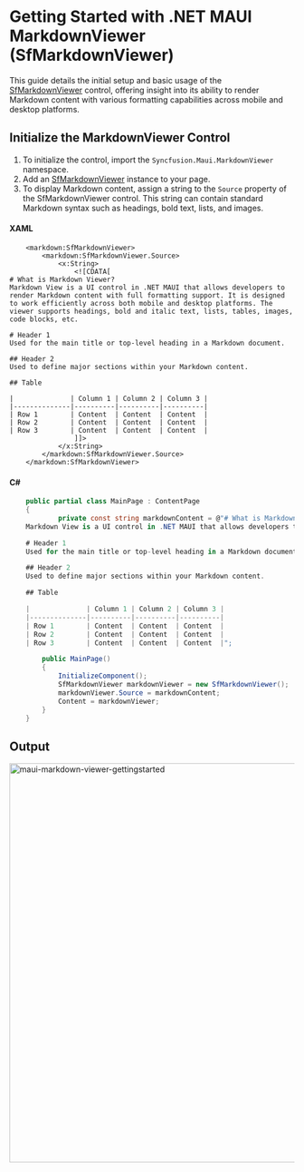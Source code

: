 # Getting Started with .NET MAUI MarkdownViewer (SfMarkdownViewer)

This guide details the initial setup and basic usage of the [SfMarkdownViewer]() control, offering insight into its ability to render Markdown content with various formatting capabilities across mobile and desktop platforms.

## Initialize the MarkdownViewer Control

1. To initialize the control, import the `Syncfusion.Maui.MarkdownViewer` namespace.
2. Add an [SfMarkdownViewer]() instance to your page.
3. To display Markdown content, assign a string to the `Source` property of the SfMarkdownViewer control. This string can contain standard Markdown syntax such as headings, bold text, lists, and images.

#### XAML

```xaml
    <markdown:SfMarkdownViewer>
        <markdown:SfMarkdownViewer.Source>
            <x:String>
                <![CDATA[
# What is Markdown Viewer?  
Markdown View is a UI control in .NET MAUI that allows developers to render Markdown content with full formatting support. It is designed to work efficiently across both mobile and desktop platforms. The viewer supports headings, bold and italic text, lists, tables, images, code blocks, etc.

# Header 1  
Used for the main title or top-level heading in a Markdown document. 

## Header 2  
Used to define major sections within your Markdown content.

## Table 

|              | Column 1 | Column 2 | Column 3 |
|--------------|----------|----------|----------|
| Row 1        | Content  | Content  | Content  |
| Row 2        | Content  | Content  | Content  |
| Row 3        | Content  | Content  | Content  |
                ]]>
            </x:String>
        </markdown:SfMarkdownViewer.Source>
    </markdown:SfMarkdownViewer>
```
#### C#

```C#
    public partial class MainPage : ContentPage
    {
            private const string markdownContent = @"# What is Markdown Viewer?  
    Markdown View is a UI control in .NET MAUI that allows developers to render Markdown content with full formatting support. It is designed to work efficiently across both mobile and desktop platforms. The viewer supports headings, bold and italic text, lists, tables, images, code blocks, etc.

    # Header 1  
    Used for the main title or top-level heading in a Markdown document. 

    ## Header 2  
    Used to define major sections within your Markdown content.

    ## Table 

    |              | Column 1 | Column 2 | Column 3 |
    |--------------|----------|----------|----------|
    | Row 1        | Content  | Content  | Content  |
    | Row 2        | Content  | Content  | Content  |
    | Row 3        | Content  | Content  | Content  |";

        public MainPage()
        {
            InitializeComponent();  
            SfMarkdownViewer markdownViewer = new SfMarkdownViewer();
            markdownViewer.Source = markdownContent;
            Content = markdownViewer;       
        }
    }  
```

## Output
<img width="1384" height="704" alt="maui-markdown-viewer-gettingstarted" src="https://github.com/user-attachments/assets/f455f302-0068-42fa-98de-851b92fbdb12" />

